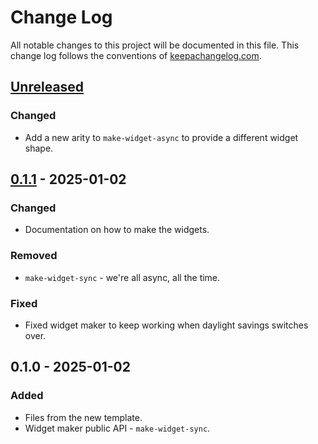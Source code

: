 # Change Log
All notable changes to this project will be documented in this file. This change log follows the conventions of [keepachangelog.com](http://keepachangelog.com/).

## [Unreleased]
### Changed
- Add a new arity to `make-widget-async` to provide a different widget shape.

## [0.1.1] - 2025-01-02
### Changed
- Documentation on how to make the widgets.

### Removed
- `make-widget-sync` - we're all async, all the time.

### Fixed
- Fixed widget maker to keep working when daylight savings switches over.

## 0.1.0 - 2025-01-02
### Added
- Files from the new template.
- Widget maker public API - `make-widget-sync`.

[Unreleased]: https://sourcehost.site/your-name/swhere/compare/0.1.1...HEAD
[0.1.1]: https://sourcehost.site/your-name/swhere/compare/0.1.0...0.1.1
